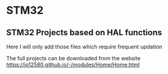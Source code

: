 # STM32
## STM32 Projects based on HAL functions
Here I will only add those files which require frequent updation

The full projects can be downloaded from the website https://jo12580.github.io/-/modules/Home/Home.html